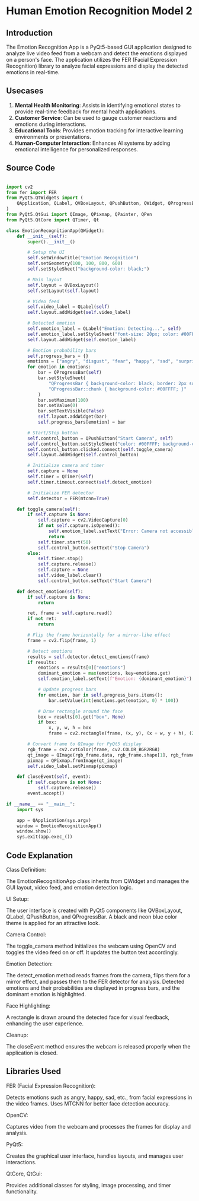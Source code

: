 # Human Emotion Recognition Model 2 

## Introduction 

The Emotion Recognition App is a PyQt5-based GUI application designed to analyze live video feed from a webcam and detect the emotions displayed on a person's face. The application utilizes the FER (Facial Expression Recognition) library to analyze facial expressions and display the detected emotions in real-time.

## Usecases 

1) **Mental Health Monitoring**: Assists in identifying emotional states to provide real-time feedback for mental health applications.
2) **Customer Service**: Can be used to gauge customer reactions and emotions during interactions.
3) **Educational Tools**: Provides emotion tracking for interactive learning environments or presentations.
4) **Human-Computer Interaction**: Enhances AI systems by adding emotional intelligence for personalized responses.

## Source Code 

```python

import cv2
from fer import FER
from PyQt5.QtWidgets import (
    QApplication, QLabel, QVBoxLayout, QPushButton, QWidget, QProgressBar
)
from PyQt5.QtGui import QImage, QPixmap, QPainter, QPen
from PyQt5.QtCore import QTimer, Qt

class EmotionRecognitionApp(QWidget):
    def __init__(self):
        super().__init__()

        # Setup the UI
        self.setWindowTitle("Emotion Recognition")
        self.setGeometry(100, 100, 800, 600)
        self.setStyleSheet("background-color: black;")

        # Main layout
        self.layout = QVBoxLayout()
        self.setLayout(self.layout)

        # Video feed
        self.video_label = QLabel(self)
        self.layout.addWidget(self.video_label)

        # Detected emotion
        self.emotion_label = QLabel("Emotion: Detecting...", self)
        self.emotion_label.setStyleSheet("font-size: 20px; color: #00FFFF;")
        self.layout.addWidget(self.emotion_label)

        # Emotion probability bars
        self.progress_bars = {}
        emotions = ["angry", "disgust", "fear", "happy", "sad", "surprise", "neutral"]
        for emotion in emotions:
            bar = QProgressBar(self)
            bar.setStyleSheet(
                "QProgressBar { background-color: black; border: 2px solid #00FFFF; text-align: center; color: #00FFFF; } "
                "QProgressBar::chunk { background-color: #00FFFF; }"
            )
            bar.setMaximum(100)
            bar.setValue(0)
            bar.setTextVisible(False)
            self.layout.addWidget(bar)
            self.progress_bars[emotion] = bar

        # Start/Stop button
        self.control_button = QPushButton("Start Camera", self)
        self.control_button.setStyleSheet("color: #00FFFF; background-color: black; border: 2px solid #00FFFF;")
        self.control_button.clicked.connect(self.toggle_camera)
        self.layout.addWidget(self.control_button)

        # Initialize camera and timer
        self.capture = None
        self.timer = QTimer(self)
        self.timer.timeout.connect(self.detect_emotion)

        # Initialize FER detector
        self.detector = FER(mtcnn=True)

    def toggle_camera(self):
        if self.capture is None:
            self.capture = cv2.VideoCapture(0)
            if not self.capture.isOpened():
                self.emotion_label.setText("Error: Camera not accessible")
                return
            self.timer.start(50)
            self.control_button.setText("Stop Camera")
        else:
            self.timer.stop()
            self.capture.release()
            self.capture = None
            self.video_label.clear()
            self.control_button.setText("Start Camera")

    def detect_emotion(self):
        if self.capture is None:
            return

        ret, frame = self.capture.read()
        if not ret:
            return

        # Flip the frame horizontally for a mirror-like effect
        frame = cv2.flip(frame, 1)

        # Detect emotions
        results = self.detector.detect_emotions(frame)
        if results:
            emotions = results[0]["emotions"]
            dominant_emotion = max(emotions, key=emotions.get)
            self.emotion_label.setText(f"Emotion: {dominant_emotion}")

            # Update progress bars
            for emotion, bar in self.progress_bars.items():
                bar.setValue(int(emotions.get(emotion, 0) * 100))

            # Draw rectangle around the face
            box = results[0].get("box", None)
            if box:
                x, y, w, h = box
                frame = cv2.rectangle(frame, (x, y), (x + w, y + h), (255, 0, 0), 2)

        # Convert frame to QImage for PyQt5 display
        rgb_frame = cv2.cvtColor(frame, cv2.COLOR_BGR2RGB)
        qt_image = QImage(rgb_frame.data, rgb_frame.shape[1], rgb_frame.shape[0], QImage.Format_RGB888)
        pixmap = QPixmap.fromImage(qt_image)
        self.video_label.setPixmap(pixmap)

    def closeEvent(self, event):
        if self.capture is not None:
            self.capture.release()
        event.accept()

if __name__ == "__main__":
    import sys

    app = QApplication(sys.argv)
    window = EmotionRecognitionApp()
    window.show()
    sys.exit(app.exec_())

```

## Code Explanation 

Class Definition:

The EmotionRecognitionApp class inherits from QWidget and manages the GUI layout, video feed, and emotion detection logic.

UI Setup:

The user interface is created with PyQt5 components like QVBoxLayout, QLabel, QPushButton, and QProgressBar. A black and neon blue color theme is applied for an attractive look.

Camera Control:

The toggle_camera method initializes the webcam using OpenCV and toggles the video feed on or off. It updates the button text accordingly.

Emotion Detection:

The detect_emotion method reads frames from the camera, flips them for a mirror effect, and passes them to the FER detector for analysis. Detected emotions and their probabilities are displayed in progress bars, and the dominant emotion is highlighted.

Face Highlighting:

A rectangle is drawn around the detected face for visual feedback, enhancing the user experience.

Cleanup:

The closeEvent method ensures the webcam is released properly when the application is closed.

## Libraries Used 

FER (Facial Expression Recognition):

Detects emotions such as angry, happy, sad, etc., from facial expressions in the video frames. Uses MTCNN for better face detection accuracy.

OpenCV:

Captures video from the webcam and processes the frames for display and analysis.

PyQt5:

Creates the graphical user interface, handles layouts, and manages user interactions.

QtCore, QtGui:

Provides additional classes for styling, image processing, and timer functionality.






